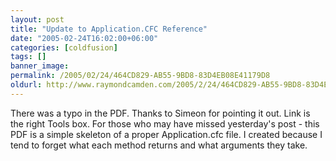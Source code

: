 ```yaml
---
layout: post
title: "Update to Application.CFC Reference"
date: "2005-02-24T16:02:00+06:00"
categories: [coldfusion]
tags: []
banner_image: 
permalink: /2005/02/24/464CD829-AB55-9BD8-83D4EB08E41179D8
oldurl: http://www.raymondcamden.com/2005/2/24/464CD829-AB55-9BD8-83D4EB08E41179D8
---
```


There was a typo in the PDF. Thanks to Simeon for pointing it out. Link is the right Tools box. For those who may have missed yesterday's post - this PDF is a simple skeleton of a proper Application.cfc file. I created because I tend to forget what each method returns and what arguments they take.